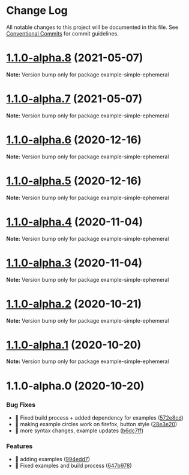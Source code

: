 # Change Log

All notable changes to this project will be documented in this file.
See [Conventional Commits](https://conventionalcommits.org) for commit guidelines.

# [1.1.0-alpha.8](https://github.com/visdesignlab/trrack/compare/example-simple-ephemeral@1.1.0-alpha.7...example-simple-ephemeral@1.1.0-alpha.8) (2021-05-07)

**Note:** Version bump only for package example-simple-ephemeral





# [1.1.0-alpha.7](https://github.com/visdesignlab/trrack/compare/example-simple-ephemeral@1.1.0-alpha.6...example-simple-ephemeral@1.1.0-alpha.7) (2021-05-07)

**Note:** Version bump only for package example-simple-ephemeral





# [1.1.0-alpha.6](https://github.com/visdesignlab/trrack/compare/example-simple-ephemeral@1.1.0-alpha.5...example-simple-ephemeral@1.1.0-alpha.6) (2020-12-16)

**Note:** Version bump only for package example-simple-ephemeral





# [1.1.0-alpha.5](https://github.com/visdesignlab/trrack/compare/example-simple-ephemeral@1.1.0-alpha.4...example-simple-ephemeral@1.1.0-alpha.5) (2020-12-16)

**Note:** Version bump only for package example-simple-ephemeral





# [1.1.0-alpha.4](https://github.com/visdesignlab/trrack/compare/example-simple-ephemeral@1.1.0-alpha.3...example-simple-ephemeral@1.1.0-alpha.4) (2020-11-04)

**Note:** Version bump only for package example-simple-ephemeral





# [1.1.0-alpha.3](https://github.com/visdesignlab/trrack/compare/example-simple-ephemeral@1.1.0-alpha.2...example-simple-ephemeral@1.1.0-alpha.3) (2020-11-04)

**Note:** Version bump only for package example-simple-ephemeral





# [1.1.0-alpha.2](https://github.com/visdesignlab/trrack/compare/example-simple-ephemeral@1.1.0-alpha.1...example-simple-ephemeral@1.1.0-alpha.2) (2020-10-21)

**Note:** Version bump only for package example-simple-ephemeral





# [1.1.0-alpha.1](https://github.com/visdesignlab/trrack/compare/example-simple-ephemeral@1.1.0-alpha.0...example-simple-ephemeral@1.1.0-alpha.1) (2020-10-20)

**Note:** Version bump only for package example-simple-ephemeral





# 1.1.0-alpha.0 (2020-10-20)


### Bug Fixes

* 🐛 Fixed build process + added dependency for examples ([572e8cd](https://github.com/visdesignlab/trrack/commit/572e8cd8675003030ac942036201868383569835))
* 🐛 making example circles work on firefox, button style ([28e3e20](https://github.com/visdesignlab/trrack/commit/28e3e20063e40a3fc45ea1bbbeffab41f72ea4e3))
* 🐛 more syntax changes, example updates ([b6dc7ff](https://github.com/visdesignlab/trrack/commit/b6dc7ff5d7d7f8fcc669d46837e4c37210d7e32a))


### Features

* 🎸 adding examples ([994edd7](https://github.com/visdesignlab/trrack/commit/994edd76ec1be5d7aef9b3d17e097868817a702f))
* 🎸 Fixed examples and build process ([647b978](https://github.com/visdesignlab/trrack/commit/647b9789dd04a37c70395d08e547fc82adcccab7))
